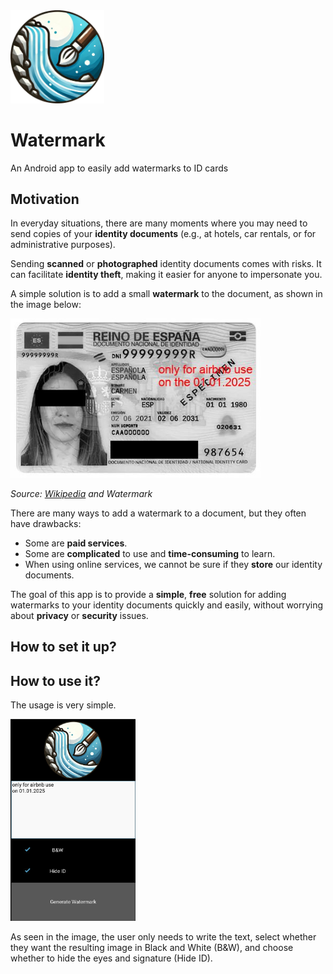 <img src="images/logo.png" width="150"/>

# Watermark
An Android app to easily add watermarks to ID cards

## Motivation

In everyday situations, there are many moments where you may need to send copies of your **identity documents** (e.g., at hotels, car rentals, or for administrative purposes).

Sending **scanned** or **photographed** identity documents comes with risks. It can facilitate **identity theft**, making it easier for anyone to impersonate you. 

A simple solution is to add a small **watermark** to the document, as shown in the image below:

<img src="images/example.jpg" width="400"/>

*Source: [Wikipedia](https://es.wikipedia.org/wiki/Documento_nacional_de_identidad_%28España%29) and Watermark* 


There are many ways to add a watermark to a document, but they often have drawbacks:
- Some are **paid services**.
- Some are **complicated** to use and **time-consuming** to learn.
- When using online services, we cannot be sure if they **store** our identity documents.

The goal of this app is to provide a **simple**, **free** solution for adding watermarks to your identity documents quickly and easily, without worrying about **privacy** or **security** issues.

## How to set it up?

## How to use it?
The usage is very simple.

<img src="images/example2.png" width="200"/>

As seen in the image, the user only needs to write the text, select whether they want the resulting image in Black and White (B&W), and choose whether to hide the eyes and signature (Hide ID).
